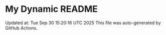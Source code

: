 # My Dynamic README
Updated at: Tue Sep 30 15:20:16 UTC 2025
This file was auto-generated by GitHub Actions.
